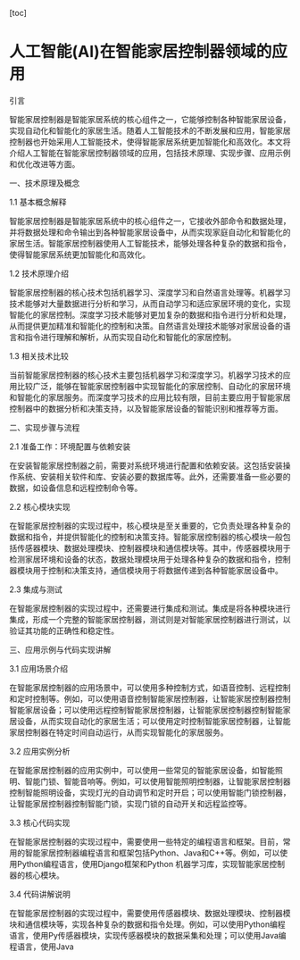 
[toc]                    
                
                
人工智能(AI)在智能家居控制器领域的应用
==================

引言

智能家居控制器是智能家居系统的核心组件之一，它能够控制各种智能家居设备，实现自动化和智能化的家居生活。随着人工智能技术的不断发展和应用，智能家居控制器也开始采用人工智能技术，使得智能家居系统更加智能化和高效化。本文将介绍人工智能在智能家居控制器领域的应用，包括技术原理、实现步骤、应用示例和优化改进等方面。

一、技术原理及概念

1.1 基本概念解释

智能家居控制器是智能家居系统中的核心组件之一，它接收外部命令和数据处理，并将数据处理和命令输出到各种智能家居设备中，从而实现家庭自动化和智能化的家居生活。智能家居控制器使用人工智能技术，能够处理各种复杂的数据和指令，使得智能家居系统更加智能化和高效化。

1.2 技术原理介绍

智能家居控制器的核心技术包括机器学习、深度学习和自然语言处理等。机器学习技术能够对大量数据进行分析和学习，从而自动学习和适应家居环境的变化，实现智能化的家居控制。深度学习技术能够对更加复杂的数据和指令进行分析和处理，从而提供更加精准和智能化的控制和决策。自然语言处理技术能够对家居设备的语言和指令进行理解和解析，从而实现自动化和智能化的家居控制。

1.3 相关技术比较

当前智能家居控制器的核心技术主要包括机器学习和深度学习。机器学习技术的应用比较广泛，能够在智能家居控制器中实现智能化的家居控制、自动化的家居环境和智能化的家居服务。而深度学习技术的应用比较有限，目前主要应用于智能家居控制器中的数据分析和决策支持，以及智能家居设备的智能识别和推荐等方面。

二、实现步骤与流程

2.1 准备工作：环境配置与依赖安装

在安装智能家居控制器之前，需要对系统环境进行配置和依赖安装。这包括安装操作系统、安装相关软件和库、安装必要的数据库等。此外，还需要准备一些必要的数据，如设备信息和远程控制命令等。

2.2 核心模块实现

在智能家居控制器的实现过程中，核心模块是至关重要的，它负责处理各种复杂的数据和指令，并提供智能化的控制和决策支持。智能家居控制器的核心模块一般包括传感器模块、数据处理模块、控制器模块和通信模块等。其中，传感器模块用于检测家居环境和设备的状态，数据处理模块用于处理各种复杂的数据和指令，控制器模块用于控制和决策支持，通信模块用于将数据传递到各种智能家居设备中。

2.3 集成与测试

在智能家居控制器的实现过程中，还需要进行集成和测试。集成是将各种模块进行集成，形成一个完整的智能家居控制器，测试则是对智能家居控制器进行测试，以验证其功能的正确性和稳定性。

三、应用示例与代码实现讲解

3.1 应用场景介绍

在智能家居控制器的应用场景中，可以使用多种控制方式，如语音控制、远程控制和定时控制等。例如，可以使用语音控制智能家居控制器，让智能家居控制器控制智能家居设备；可以使用远程控制智能家居控制器，让智能家居控制器控制智能家居设备，从而实现自动化的家居生活；可以使用定时控制智能家居控制器，让智能家居控制器在特定时间自动运行，从而实现智能化的家居服务。

3.2 应用实例分析

在智能家居控制器的应用实例中，可以使用一些常见的智能家居设备，如智能照明、智能门锁、智能音响等。例如，可以使用智能照明控制器，让智能家居控制器控制智能照明设备，实现灯光的自动调节和定时开启；可以使用智能门锁控制器，让智能家居控制器控制智能门锁，实现门锁的自动开关和远程监控等。

3.3 核心代码实现

在智能家居控制器的实现过程中，需要使用一些特定的编程语言和框架。目前，常用的智能家居控制器编程语言和框架包括Python、Java和C++等。例如，可以使用Python编程语言，使用Django框架和Python 机器学习库，实现智能家居控制器的核心模块。

3.4 代码讲解说明

在智能家居控制器的实现过程中，需要使用传感器模块、数据处理模块、控制器模块和通信模块等，实现各种复杂的数据和指令处理。例如，可以使用Python编程语言，使用Py传感器模块，实现传感器模块的数据采集和处理；可以使用Java编程语言，使用Java

